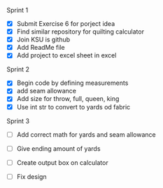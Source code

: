 Sprint 1
- [x] Submit Exercise 6 for porject idea
- [x] Find similar repository for quilting calculator
- [x] Join KSU is github
- [x] Add ReadMe file
- [x] Add project to excel sheet in excel

Sprint 2
- [x] Begin code by defining measurements
- [x] add seam allowance
- [x] Add size for throw, full, queen, king 
- [x] Use int str to convert to yards od fabric

Sprint 3
- [ ] Add correct math for yards and seam allowance
- [ ] Give ending amount of yards
- [ ] Create output box on calculator
- [ ] Fix design

